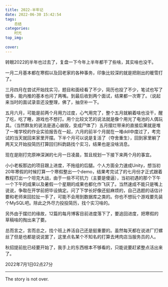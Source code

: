 ```yaml
---
title: 2022-半年记
date: 2022-06-30 15:42:54
tags:
	总结
categories:
	时光
top_img:
	
cover:
---
```




转眼2022的半年也过去了，复盘一下今年上半年都干了些啥，其实啥也没干。

一月二月基本都在寒假以及回老家的各种事务，印象比较深的就是把刚出的暖雪打了。

三月四月在尝试开始找实习，题目和面经看了不少，简历也投了不少，笔试也写了很多，能内推的基本也问了两嘴。到最后收到两个面试，结果都一次寄了。（说起来当时的面试录音还没整理，佛了，抽空补一下。

五月六月，可能是前两个月用力过度，心气用完了，整个五月就躺着啥也没干，醒了吃，吃了睡，游戏也不想打。用个比较文艺的说法就是像个用光了电池的人偶玩具。（当然群友的说法是道心崩毁，变成尸体了）五月摆烂带来的直接后果就是堆了一堆学校的作业实验报告在一起，六月的前半个月就在一堆ddl中度过了，考完试的当天就回来家里开摆。下半个月可以说是复活了（夺舍重生），回到家里躺了两天又开始投简历打算回归科韵路找个实习，结果也是没啥消息。

现在是刚打完原神深渊的七月一日凌晨，暂且规划一下接下来两个月的事宜。

小小老板那边的项目跟上进度，不拖组的后腿。个人方面全力速成Unity，想当初20年寒假的时候打算一个寒假整出一个demo，结果考完试了的七月份才正式跟着教程打出一个坦克大战，由于一些不可抗力（主要是傻逼），当初初遇的那个下午一个下午的成果以及暑假一个星期的成果也都化作飞灰了。当然速成不能只是嘴上说说，争取在开学前把毕设搞定。问了下学长好像还挺麻烦的，自己选题的话估计要和老师来回拉扯一手了，可能不会用到数据库之类的。你也不想玩个游戏要先装个MySQL吧。除此之外尽力投投简历，找个实习啥的。

另外由于摆烂的缘故，12篇的每月博客目前进度落下了，要追回进度，把寒假的草稿啥的掏出来了要。

总而言之，言而总之，找个班上养活自己还是挺重要的。虽然每天都在说进厂打螺丝了但是也都是说说罢了，这里点名某个不知名的打算去烤肉店当服务员的人。

秋招提前批已经要开始了，我手上的东西根本不够看的，只能说要赶紧整点活出来了。

2022年7月1日02点27分



<!-- more -->

---

The story is not over.

